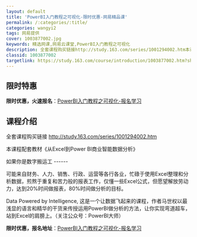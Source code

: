 ```yaml
---
layout: default
title: 'PowerBI入门教程之可视化-限时优惠-网易精品课'
permalink: /:categories/:title/
categories: wangyi2
tags: 网易提供
cover: 1003877002.jpg
keywords: 精选网课,网易云课堂,PowerBI入门教程之可视化
description: 全套课程购买链接http://study.163.com/series/1001294002.htm本课程配套教材《从E
classid: 1003877002
targetlink: https://study.163.com/course/introduction/1003877002.htm?share=1&shareId=1025206652&utm_campaign=share&utm_medium=iphoneShare&utm_source=&utm_u=1025206652
---
```


## 限时特惠

**限时优惠，火速报名**：[PowerBI入门教程之可视化-报名学习](https://study.163.com/course/introduction/1003877002.htm?share=1&shareId=1025206652&utm_campaign=share&utm_medium=iphoneShare&utm_source=&utm_u=1025206652)

## 课程介绍

全套课程购买链接 http://study.163.com/series/1001294002.htm

本课程配套教材《从Excel到Power BI商业智能数据分析》

如果你是数字搬运工 ------  

可能来自财务、人力、销售、行政、运营等各行各业，忙碌于使用Excel整理和分析数据，煎熬于重复和苦力般的报表工作，仅懂一些Excel公式，但愿望解放劳动力，达到20%时间做报表，80%时间做分析的目标。



Data Powered by Intelligence, 这是一个让数据飞起来的课程，作者马世权以最浅显的语言和精华的干货来传授运用PowerBI做分析的方法，让你实现弯道超车，站到Excel的肩膀上。（关注公众号：PowerBI大师）

**限时优惠，报名地址**：[PowerBI入门教程之可视化-报名学习](https://study.163.com/course/introduction/1003877002.htm?share=1&shareId=1025206652&utm_campaign=share&utm_medium=iphoneShare&utm_source=&utm_u=1025206652)

